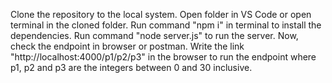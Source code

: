 Clone the repository to the local system.
Open folder in VS Code or open terminal in the cloned folder.
Run command "npm i" in terminal to install the dependencies.
Run command "node server.js" to run the server.
Now, check the endpoint in browser or postman.
Write the link "http://localhost:4000/p1/p2/p3" in the browser to run the endpoint where p1, p2 and p3 are the integers between 0 and 30 inclusive.
